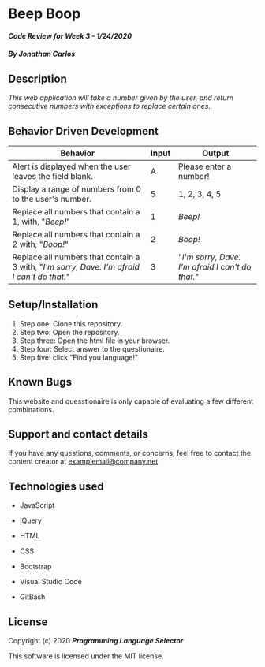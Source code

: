 # Beep Boop

#### _Code Review for Week 3 - 1/24/2020_

#### _By Jonathan Carlos_

## **Description**

_This web application will take a number given by the user, and return consecutive numbers with exceptions to replace certain ones._

## **Behavior Driven Development**

| Behavior | Input | Output |
|----------|-------|--------|
| Alert is displayed when the user leaves the field blank. | A | Please enter a number! |
| Display a range of numbers from 0 to the user's number. | 5 | 1, 2, 3, 4, 5 |
| Replace all numbers that contain a 1, with, "_Beep!_" | 1 | _Beep!_ |
| Replace all numbers that contain a 2 with, "_Boop!_" | 2 | _Boop!_ |
| Replace all numbers that contain a 3 with, "_I'm sorry, Dave. I'm afraid I can't do that._" | 3 | "_I'm sorry, Dave. I'm afraid I can't do that._" |

## **Setup/Installation**

1. Step one: Clone this repository.
2. Step two: Open the repository.
3. Step three: Open the html file in your browser.
4. Step four: Select answer to the questionaire.
5. Step five: click "Find you language!"

## **Known Bugs**

This website and quesstionaire is only capable of evaluating a few different combinations.

## **Support and contact details**

If you have any questions, comments, or concerns, feel free to contact the content creator at examplemail@company.net 

## **Technologies used**

* JavaScript

* jQuery

* HTML

* CSS

* Bootstrap

* Visual Studio Code

* GitBash

## **License**

Copyright (c) 2020 **_Programming Language Selector_**

This software is licensed under the MIT license.